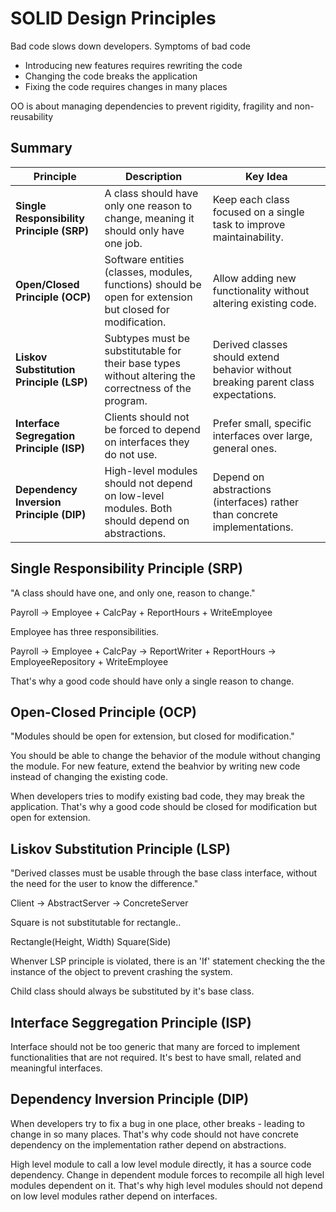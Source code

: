 # SOLID Design Principles

Bad code slows down developers. Symptoms of bad code

- Introducing new features requires rewriting the code
- Changing the code breaks the application
- Fixing the code requires changes in many places

OO is about managing dependencies to prevent rigidity, fragility and non-reusability

## Summary

| **Principle**        | **Description** | **Key Idea** |
|----------------------|----------------|-------------|
| **Single Responsibility Principle (SRP)** | A class should have only one reason to change, meaning it should only have one job. | Keep each class focused on a single task to improve maintainability. |
| **Open/Closed Principle (OCP)** | Software entities (classes, modules, functions) should be open for extension but closed for modification. | Allow adding new functionality without altering existing code. |
| **Liskov Substitution Principle (LSP)** | Subtypes must be substitutable for their base types without altering the correctness of the program. | Derived classes should extend behavior without breaking parent class expectations. |
| **Interface Segregation Principle (ISP)** | Clients should not be forced to depend on interfaces they do not use. | Prefer small, specific interfaces over large, general ones. |
| **Dependency Inversion Principle (DIP)** | High-level modules should not depend on low-level modules. Both should depend on abstractions. | Depend on abstractions (interfaces) rather than concrete implementations. |


## Single Responsibility Principle (SRP)

"A class should have one, and only one, reason to change."

Payroll -> Employee
            + CalcPay
            + ReportHours
            + WriteEmployee
  
Employee has three responsibilities.

Payroll -> Employee
            + CalcPay
        -> ReportWriter
            + ReportHours
        -> EmployeeRepository
            + WriteEmployee

That's why a good code should have only a single reason to change.

## Open-Closed Principle (OCP)

"Modules should be open for extension, but closed for modification."

You should be able to change the behavior of the module without changing the module.
For new feature, extend the beahvior by writing new code instead of changing the existing code.

When developers tries to modify existing bad code, they may break the application. That's why a good code should be closed for modification but open for extension.

## Liskov Substitution Principle (LSP)

"Derived classes must be usable through the base class interface, without the need for the user to know the difference."

Client -> AbstractServer -> ConcreteServer

Square is not substitutable for rectangle..

Rectangle(Height, Width)
Square(Side)

Whenver LSP principle is violated, there is an 'If' statement checking the the instance of the object to prevent crashing the system.

Child class should always be substituted by it's base class.

## Interface Seggregation Principle (ISP)

Interface should not be too generic that many are forced to implement functionalities that are not required. It's best to have small, related and meaningful interfaces.

## Dependency Inversion Principle (DIP)

When developers try to fix a bug in one place, other breaks - leading to change in so many places. That's why code should not have concrete dependency on the implementation rather depend on abstractions.

High level module to call a low level module directly, it has a source code dependency. Change in dependent module forces to recompile all high level modules dependent on it. That's why high level modules should not depend on low level modules rather depend on interfaces.